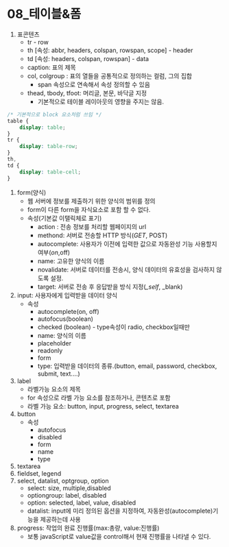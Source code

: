# 08\_테이블&폼

1. 표콘텐츠
   * tr - row
   * th \[속성: abbr, headers, colspan, rowspan, scope\] - header
   * td \[속성: headers, colspan, rowspan\] - data
   * caption: 표의 제목
   * col, colgroup : 표의 열들을 공통적으로 정의하는 컬럼, 그의 집합
     * span 속성으로 연속해서 속성 정의할 수 있음
   * thead, tbody, tfoot: 머리글, 본문, 바닥글 지정
     * 기본적으로 테이블 레이아웃의 영향을 주지는 않음.

```css
/* 기본적으로 block 요소처럼 쓰임 */
table {
    display: table;
}
tr {
    display: table-row;
}
th,
td {
    display: table-cell;
}
```

1. form\(양식\)
   * 웹 서버에 정보를 제출하기 위한 양식의 범위를 정의
   * form이 다른 form을 자식요소로 포함 할 수 없다.
   * 속성\(기본값 이탤릭체로 표기\)
     * action : 전송 정보를 처리할 웹페이지의 url
     * methond: 서버로 전송할 HTTP 방식\(_GET_, POST\)
     * autocomplete: 사용자가 이전에 입력한 값으로 자동완성 기능 사용할지 여부\(_on_,off\)
     * name: 고유한 양식의 이름
     * novalidate: 서버로 데이터를 전송시, 양식 데이터의 유효성을 검사하지 않도록 설정.
     * target: 서버로 전송 후 응답받을 방식 지정\(_\_self_, \_blank\)
2. input: 사용자에게 입력받을 데이터 양식
   * 속성
     * autocomplete\(on, off\)
     * autofocus\(boolean\)
     * checked \(boolean\) - type속성이 radio, checkbox일때만
     * name: 양식의 이름
     * placeholder
     * readonly
     * form
     * type: 입력받을 데이터의 종류.\(button, email, password, checkbox, submit, text....\)
3. label
   * 라벨가능 요소의 제목
   * for 속성으로 라벨 가능 요소를 참조하거나, 콘텐츠로 포함
   * 라벨 가능 요소: button, input, progress, select, textarea
4. button
   * 속성
     * autofocus
     * disabled
     * form
     * name
     * type
5. textarea
6. fieldset, legend
7. select, datalist, optgroup, option
   * select: size, multiple,disabled
   * optiongroup: label, disabled
   * option: selected, label, value, disabled
   * datalist: input에 미리 정의된 옵션을 지정하여, 자동완성\(autocomplete\)기능을 제공하는데 사용
8. progress: 작업의 완료 진행률\(max:총량, value:진행률\)
   * 보통 javaScript로 value값을 control해서 현재 진행률을 나타낼 수 있다.

